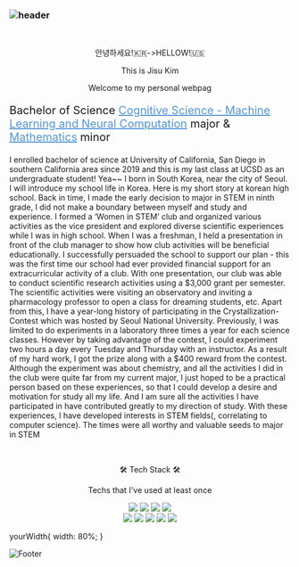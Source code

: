 ### ![header](https://capsule-render.vercel.app/api?type=waving&color=auto&height=300&width=300&section=header&text=JISU%20KIM&fontSize=90&animation=fadeIn&fontAlignY=38&desc=I%20WILL%20INTRODUCE%20MYSELF🦈%20FOLLOW%20ME!&descAlignY=51&descAlign=62)

<!DOCTYPE html>

<div class="yourWidth">
<br>
<p align="center"> 안녕하세요!🇰🇷->HELLOW!🇺🇸 </p>
<p align="center"> This is Jisu Kim </p>
<p align="center"> Welcome to my personal webpag </p>
<p style="font-size:20px;">Bachelor of Science <a href="https://cogsci.ucsd.edu/undergraduates/major/machine-learning.html" style="color: #5396d9" target="_blank" title="UCSD'cogs Website">Cognitive Science - Machine Learning and Neural Computation</a> major & <a href="https://www.ucsd.edu/catalog/curric/MATH-ug.html" style="color: #5396d9" target="_blank" title="UCSD'math Website">Mathematics</a> minor</p>

I enrolled bachelor of science at University of California, San Diego in southern California area since 2019 and this is my last class at UCSD as an undergraduate student! Yea~~
I born in South Korea, near the city of Seoul. I will introduce my school life in Korea. Here is my short story at korean high school.
Back in time, I made the early decision to major in STEM in ninth grade, I did not make a boundary between myself and study and experience. I formed a ‘Women in STEM’ club and organized various activities as the vice president and explored diverse scientific experiences while I was in high school. When I was a freshman, I held a presentation in front of the club manager to show how club activities will be beneficial educationally. I successfully persuaded the school to support our plan - this was the first time our school had ever provided financial support for an extracurricular activity of a club. With one presentation, our club was able to conduct scientific research activities using a $3,000 grant per semester. The scientific activities were visiting an observatory and inviting a pharmacology professor to open a class for dreaming students, etc. Apart from this, I have a year-long history of participating in the Crystallization-Contest which was hosted by Seoul National University. Previously, I was limited to do experiments in a laboratory three times a year for each science classes. However by taking advantage of the contest, I could experiment two hours a day every Tuesday and Thursday with an instructor. As a result of my hard work, I got the prize along with a $400 reward from the contest. Although the experiment was about chemistry, and all the activities I did in the club were quite far from my current major, I just hoped to be a practical person based on these experiences, so that I could develop a desire and motivation for study all my life. And I am sure all the activities I have participated in have contributed greatly to my direction of study. With these experiences, I have developed interests in STEM fields(, correlating to computer science). The times were all worthy and valuable seeds to major in STEM

<br>

<P align="center">🛠 Tech Stack 🛠</P>

<p align="center"> Techs that I've used at least once </p>

<p align="center">
  <img src="https://img.shields.io/badge/Python-3766AB?style=flat-square&logo=Python&logoColor=white"/>
  <img src="https://img.shields.io/badge/Java-007396?style=flat-square&logo=Java&logoColor=white"/> 
  <img src="https://img.shields.io/badge/MySQL-4479A1?style=flat-square&logo= MySQL&logoColor=white"/>
  <img src="https://img.shields.io/badge/Linux-FCC624?style=flat-square&logo= Linux&logoColor=white"/>
  <br>
  <img src="https://img.shields.io/badge/HTML-E34F26?style=flat-square&logo= HTML&logoColor=white"/>
  <img src="https://img.shields.io/badge/css-1572B6?style=flat-square&logo=css3&logoColor=white"/> 
  <img src="https://img.shields.io/badge/scikit-learn-F7931E?style=flat-square&logo=scikit-learn&logoColor=white"/>
  <img src="https://img.shields.io/badge/TensorFlow-FF6F00?style=flat-square&logo= TensorFlow&logoColor=white"/> 
  <img src="https://img.shields.io/badge/GitHub-181717?style=flat-square&logo= GitHub&logoColor=white"/>
</p>
</div>

yourWidth{
width: 80%;
}


![Footer](https://capsule-render.vercel.app/api?type=waving&color=auto&height=350&section=footer)
